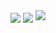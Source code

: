 <img src="https://github-readme-stats.vercel.app/api/top-langs/?username=whjin&layout=compact&card_width=200" align="center"/>
<img src="https://github-readme-stats.vercel.app/api?username=whjin&theme=radical&show_icons=true&card_width=200" align="center"/>
<img src="https://github-profile-trophy.vercel.app/?username=whjin&theme=flat&column=7"/>
